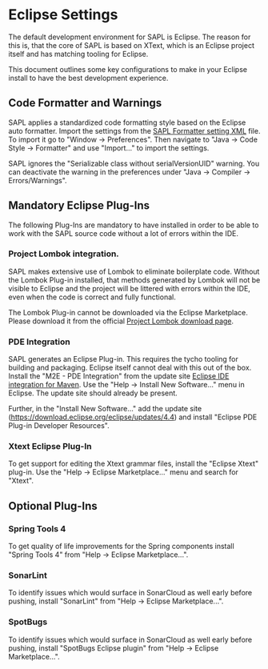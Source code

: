 # Eclipse Settings

The default development environment for SAPL is Eclipse. The reason for this is, that the core of SAPL is based on XText, which is an Eclipse project itself and has matching tooling for Eclipse.

This document outlines some key configurations to make in your Eclipse install to have the best development experience.

## Code Formatter and Warnings

SAPL applies a standardized code formatting style based on the Eclipse auto formatter. Import the settings from the [SAPL Formatter setting XML](https://github.com/heutelbeck/sapl-policy-engine/blob/master/sapl-code-style/src/main/resources/eclipse/formatter.xml) file. To import it go to "Window -> Preferences". Then navigate to "Java -> Code Style -> Formatter" and use "Import..." to import the settings.

SAPL ignores the "Serializable class without serialVersionUID" warning. You can deactivate the warning in the preferences under "Java -> Compiler -> Errors/Warnings".

## Mandatory Eclipse Plug-Ins 

The following Plug-Ins are mandatory to have installed in order to be able to work with the SAPL source code without a lot of errors within the IDE.

### Project Lombok integration.

SAPL makes extensive use of Lombok to eliminate boilerplate code. Without the Lombok Plug-in installed, that methods generated by Lombok will not be visible to Eclipse and the project will be littered with errors within the IDE, even when the code is correct and fully functional.

The Lombok Plug-in cannot be downloaded via the Eclipse Marketplace. Please download it from the official [Project Lombok download page](https://projectlombok.org/download).

### PDE Integration

SAPL generates an Eclipse Plug-in. This requires the tycho tooling for building and packaging. Eclipse itself cannot deal with this out of the box.
Install the "M2E - PDE Integration" from the update site [Eclipse IDE integration for Maven](https://download.eclipse.org/technology/m2e/releases/latest). Use the "Help -> Install New Software..." menu in Eclipse. The update site should already be present.

Further, in the "Install New Software..." add the update site (https://download.eclipse.org/eclipse/updates/4.4) and install "Eclipse PDE Plug-in Developer Resources".

### Xtext Eclipse Plug-In

To get support for editing the Xtext grammar files, install the "Eclipse Xtext" plug-in. Use the "Help -> Eclipse Marketplace..." menu and search for "Xtext".

## Optional Plug-Ins

### Spring Tools 4

To get quality of life improvements for the Spring components install "Spring Tools 4" from "Help -> Eclipse Marketplace...".

### SonarLint

To identify issues which would surface in SonarCloud as well early before pushing, install "SonarLint" from "Help -> Eclipse Marketplace...".

### SpotBugs

To identify issues which would surface in SonarCloud as well early before pushing, install "SpotBugs Eclipse plugin" from "Help -> Eclipse Marketplace...".
